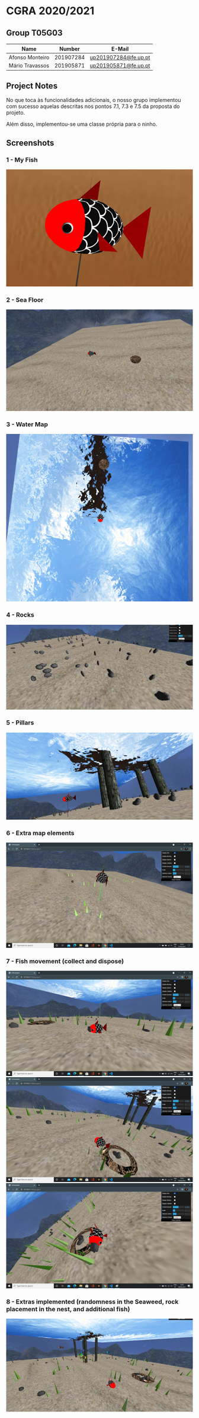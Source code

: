 # CGRA 2020/2021

## Group T05G03
| Name             | Number    | E-Mail             |
| ---------------- | --------- | ------------------ |
| Afonso Monteiro | 201907284 | up201907284@fe.up.pt |
| Mário Travassos | 201905871 | up201905871@fe.up.pt |

## Project Notes
No que toca às funcionalidades adicionais, o nosso grupo implementou com sucesso aquelas descritas nos pontos 7.1, 7.3 e 7.5 da proposta do projeto.

Além disso, implementou-se uma classe própria para o ninho. 

## Screenshots

### 1 - My Fish
![Screenshot1](screenshots/proj-t05g03-1.png)

### 2 - Sea Floor

![Screenshot2](screenshots/proj-t05g03-2.png)

### 3 - Water Map

![Screenshot3](screenshots/proj-t05g03-3.png)

### 4 - Rocks

![Screenshot4](screenshots/proj-t05g03-4.png)

### 5 - Pillars

![Screenshot5](screenshots/proj-t05g03-5.png)

### 6 - Extra map elements

![Screenshot6](screenshots/proj-t05g03-6.png)

### 7 - Fish movement (collect and dispose)

![Screenshot7a](screenshots/proj-t05g03-7a.png)
![Screenshot7b](screenshots/proj-t05g03-7b.png)
![Screenshot7c](screenshots/proj-t05g03-7c.png)

### 8 - Extras implemented (randomness in the Seaweed, rock placement in the nest, and additional fish)

![Screenshot8](screenshots/proj-t05g03-8.png)
